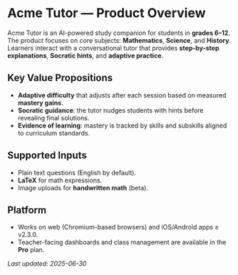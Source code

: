 # Acme Tutor — Product Overview

Acme Tutor is an AI-powered study companion for students in **grades 6–12**. The product focuses on core subjects: **Mathematics**, **Science**, and **History**. Learners interact with a conversational tutor that provides **step-by-step explanations**, **Socratic hints**, and **adaptive practice**.

## Key Value Propositions
- **Adaptive difficulty** that adjusts after each session based on measured **mastery gains**.
- **Socratic guidance**: the tutor nudges students with hints before revealing final solutions.
- **Evidence of learning**: mastery is tracked by skills and subskills aligned to curriculum standards.

## Supported Inputs
- Plain text questions (English by default).
- **LaTeX** for math expressions.
- Image uploads for **handwritten math** (beta).

## Platform
- Works on web (Chromium-based browsers) and iOS/Android apps ≥ v2.3.0.
- Teacher-facing dashboards and class management are available in the **Pro** plan.

_Last updated: 2025-06-30_
